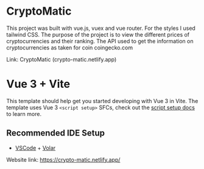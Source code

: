 # CryptoMatic
  
This project was built with vue.js, vuex and vue router. For the styles I used tailwind CSS. The purpose  of the project is to view the different prices of cryptocurrencies and their ranking. The API used to get the information on cryptocurrencies as taken for coin coingecko.com

Link: CryptoMatic (crypto-matic.netlify.app)
 
# Vue 3 + Vite

This template should help get you started developing with Vue 3 in Vite. The template uses Vue 3 `<script setup>` SFCs, check out the [script setup docs](https://v3.vuejs.org/api/sfc-script-setup.html#sfc-script-setup) to learn more.

## Recommended IDE Setup

- [VSCode](https://code.visualstudio.com/) + [Volar](https://marketplace.visualstudio.com/items?itemName=johnsoncodehk.volar)


Website link:
https://crypto-matic.netlify.app/
